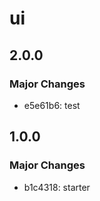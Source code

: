 # ui

## 2.0.0

### Major Changes

- e5e61b6: test

## 1.0.0

### Major Changes

- b1c4318: starter
